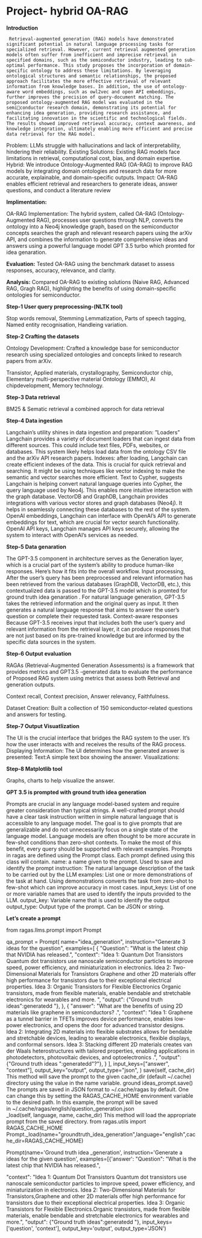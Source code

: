  # Project- hybrid OA-RAG #

**Introduction**

     Retrieval-augmented generation (RAG) models have demonstrated significant potential in natural language processing tasks for specialized retrieval. However, current retrieval augmented generation models often suffer from inefficient and imprecise retrieval in specified domains, such as the semiconductor industry, leading to sub-optimal performance. This study proposes the incorporation of domain-specific ontology to address these limitations. By leveraging ontological structures and semantic relationships, the proposed approach facilitates the more effective retrieval of relevant information from knowledge bases. In addition, the use of ontology-aware word embeddings, such as owl2vec and open API embeddings, further improves the precision of query-document matching. The proposed ontology-augmented RAG model was evaluated in the semiconductor research domain, demonstrating its potential for enhancing idea generation, providing research assistance, and facilitating innovation in the scientific and technological fields. The results showed improved retrieval accuracy, context awareness, and knowledge integration, ultimately enabling more efficient and precise data retrieval for the RAG model. 

Problem: LLMs struggle with hallucinations and lack of interpretability, hindering their reliability.
Existing Solutions: Existing RAG models face limitations in retrieval, computational cost, bias, and domain expertise.
Hybrid: We introduce Ontology-Augmented RAG (OA-RAG) to improve RAG models by integrating domain ontologies and research data for more accurate, explainable, and domain-specific outputs.
Impact: OA-RAG enables efficient retrieval and researchers to generate ideas, answer questions, and conduct a literature review

**Implimentation:**

OA-RAG Implementation: The hybrid system, called OA-RAG (Ontology-Augmented RAG), processes user questions through NLP, converts the ontology into a Neo4j knowledge graph, based on the semiconductor  concepts searches the graph and relevant research papers using the arXiv API, and combines the information to generate comprehensive ideas and answers using a powerful language model GPT 3.5 turbo which promted for idea genaration.

**Evaluation:** Tested OA-RAG using the benchmark dataset to assess responses, accuracy, relevance, and clarity.

**Analysis:** Compared OA-RAG to existing solutions (Naive RAG, Advanced RAG, Gragh RAG), highlighting the benefits of using domain-specific ontologies for semiconductor.


**Step-1 User query preprocessing-(NLTK tool)**

Stop words removal, Stemming Lemmatization, Parts of speech tagging, Named entity recognisation, Handleing variation.

**Step-2 Crafting the datasets**

Ontology Development: Crafted a knowledge base for semiconductor research using specialized ontologies and concepts linked to research papers from arXiv.

Transistor,
Applied materials,
crystallography, 
Semiconductor chip,
Elementary multi-perspective material
Ontology (EMMO), 
AI chipdevelopment, 
Memory technology.


**Step-3 Data retrieval**

BM25 & Sematic retrieval a combined approch for data retrieval

**Step-4 Data ingestion**

Langchain’s utility shines in data ingestion and preparation: ”Loaders” Langchain provides a variety of document loaders that can ingest data from different sources. This could include text files, PDFs, websites, or databases. This system likely helps load data from the ontology CSV file and the arXiv API research papers. Indexes: after loading, Langchain can create efficient indexes of the data. This is crucial for quick retrieval and searching. It might be using techniques like vector indexing to make the semantic and vector searches more efficient. Text to Cypher, suggests Langchain is helping convert natural language queries into Cypher, the query language used by Neo4j. This enables  more intuitive interaction with the graph database. VectorDB and GraphDB, Langchain provides integrations with various vector stores  and graph  databases (Neo4j). It helps in seamlessly connecting these databases to the rest of the system. OpenAI embeddings, Langchain can interface with OpenAI’s API to generate embeddings for text, which are crucial for vector search functionality. OpenAI API keys, Langchain manages API keys securely, allowing the system to interact with OpenAI’s services as needed.


**Step-5 Data genaration**

The GPT-3.5 component in architecture serves as the Generation layer, which is a crucial part of the system’s ability to produce human-like responses. Here’s how it fits into the overall workflow. Input processing, After the user’s query has been preprocessed and relevant information has been retrieved from the various databases (GraphDB, VectorDB, etc.), this contextualized data is passed to the GPT-3.5 model which is promted for ground truth idea genaration . For natural language generation, GPT-3.5 takes the retrieved information and the original query as input. It then generates a natural language response that aims to answer the user’s question or complete their requested task. Context-aware responses Because GPT-3.5 receives input that includes both the user’s query and relevant information from the retrieval layer, it can produce responses that are not just based on its pre-trained knowledge but are  informed by the specific data sources in the system.

**Step-6 Output evaluation**

RAGAs (Retrieval-Augmented Generation Assessments) is a framework that provides metrics and GPT3.5 -generated data to evaluate the performance of Proposed RAG system using metrics that assess both Retrieval and generation outputs. 

Context recall, Context precision,  Answer relevancy, Faithfulness.
 
Dataset Creation: Built a collection of 150 semiconductor-related questions and answers for testing.


**Step-7 Output Visuatlization**

The UI is the crucial interface that bridges the RAG system to the user. It’s how the user interacts with and receives the results of the RAG process.
Displaying Information: The UI determines how the generated answer is presented: Text:A simple text box showing the answer. Visualizations:

**Step-8 Matplotlib tool** 

Graphs, charts to help visualize the answer. 


**GPT 3.5 is prompted with ground truth idea generation**

     
Prompts are crucial in any language model-based system and require greater consideration than typical strings. A well-crafted prompt should have a clear task instruction written in simple natural language that is accessible to any language model. The goal is to give prompts that are generalizable and do not unnecessarily focus on a single state of the language model. Language models are often thought to be more accurate in few-shot conditions than zero-shot contexts. To make the most of this benefit, every query should be supported with relevant examples.
Prompts in ragas are defined using the Prompt class. Each prompt defined using this class will contain.
name: a name given to the prompt. Used to save and identify the prompt
instruction: The natural language description of the task to be carried out by the LLM
examples: List one or more demonstrations of the task at hand. Using demonstrations converts the task from zero-shot to few-shot which can improve accuracy in most cases.
input_keys: List of one or more variable names that are used to identify the inputs provided to the LLM.
output_key: Variable name that is used to identify the output
output_type: Output type of the prompt. Can be JSON or string.

**Let’s create a prompt**

from ragas.llms.prompt import Prompt

qa_prompt = Prompt(
    name="idea_generation",
    instruction="Generate 3  ideas for the question",
    examples=[
        {
            "Question": "What is the latest chip that NVIDIA has released.",
            "context": "Idea 1: Quantum Dot Transistors
Quantum dot transistors use nanoscale semiconductor particles to improve speed, power efficiency, and miniaturization in electronics.
Idea 2: Two-Dimensional Materials for Transistors
Graphene and other 2D materials offer high performance for transistors due to their exceptional electrical properties.
Idea 3: Organic Transistors for Flexible Electronics
Organic transistors, made from flexible materials, enable bendable and stretchable electronics for wearables and more.
",
            "output": {"Ground truth ideas":generatedd "},
        },
        {
            "answer": "What are the benefits of using 2D materials like graphene in semiconductors? .",
            "context": "Idea 1: Graphene as a tunnel barrier in TFETs improves device performance, enables low-power electronics, and opens the door for advanced transistor designs.
Idea 2: Integrating 2D materials into flexible substrates allows for bendable and stretchable devices, leading to wearable electronics, flexible displays, and conformal sensors.
Idea 3: Stacking different 2D materials creates van der Waals heterostructures with tailored properties, enabling applications in photodetectors, photovoltaic devices, and optoelectronics
.",
            "output": {"Ground truth ideas ":generatedd"?"},
        }
    ],
    input_keys=["answer", "context"],
    output_key="output",
    output_type="json",
)
save(self, cache_dir)
This method will save the prompt to the given cache_dir (default ~/.cache) directory using the value in the name variable.
ground ideas_prompt.save()
The prompts are saved in JSON format to ~/.cache/ragas by default. One can change this by setting the RAGAS_CACHE_HOME environment variable to the desired path. In this example, the prompt will be saved in ~/.cache/ragas/english/question_generation.json
_load(self, language, name, cache_dir)
This method will load the appropriate prompt from the saved directory.
from ragas.utils import RAGAS_CACHE_HOME
Prompt._load(name="groundtruth_idea_generation",language="english",cache_dir=RAGAS_CACHE_HOME)

Prompt(name='Ground truth idea _generation', instruction='Generate a ideas for the given question', examples=[{'answer': "Question": "What is the latest chip that NVIDIA has released.",

"context": 
"Idea 1: Quantum Dot Transistors
Quantum dot transistors use nanoscale semiconductor particles to improve speed, power efficiency, and miniaturization in electronics.
Idea 2: Two-Dimensional Materials for Transistors,Graphene and other 2D materials offer high performance for transistors due to their exceptional electrical properties.
Idea 3: Organic Transistors for Flexible Electronics.Organic transistors, made from flexible materials, enable bendable and stretchable electronics for wearables and more.",   "output": {"Ground truth ideas":generatedd "},
 input_keys=['question', 'context'], output_key='output', output_type='JSON')
